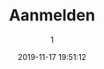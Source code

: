 ---
index: 7019
title: "Aanmelden"
subtitle: ""
author: 1
date: "2019-11-17 19:51:12"
date_gmt: "2019-11-17 17:51:12"
excerpt: ""
content: "[charitable_login]"
status: "publish"
comment_status: "closed"
name: "aanmelden"
modified: "2019-11-17 20:01:07"
modified_gmt: "2019-11-17 18:01:07"
content_filtered: ""
parent: 296
guid: "https://www.artkidsfoundation.org/?page_id=7019"
type: "page"
comment_count: 0
categories: []
tags: []
---